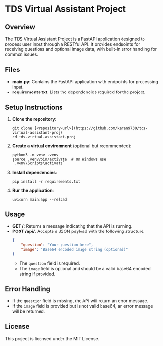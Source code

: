 # TDS Virtual Assistant Project

## Overview
The TDS Virtual Assistant Project is a FastAPI application designed to process user input through a RESTful API. It provides endpoints for receiving questions and optional image data, with built-in error handling for common issues.

## Files
- **main.py**: Contains the FastAPI application with endpoints for processing input.
- **requirements.txt**: Lists the dependencies required for the project.

## Setup Instructions
1. **Clone the repository**:
   ```
   git clone [<repository-url>](https://github.com/karan9730/tds-virtual-assistant-proj)
   cd tds-virtual-assistant-proj
   ```

2. **Create a virtual environment** (optional but recommended):
   ```
   python3 -m venv .venv
   source .venv/bin/activate  # On Windows use `.venv\Scripts\activate`
   ```

3. **Install dependencies**:
   ```
   pip install -r requirements.txt
   ```

4. **Run the application**:
   ```
   uvicorn main:app --reload
   ```

## Usage
- **GET /**: Returns a message indicating that the API is running.
- **POST /api/**: Accepts a JSON payload with the following structure:
  ```json
  {
      "question": "Your question here",
      "image": "Base64 encoded image string (optional)"
  }
  ```
  - The `question` field is required.
  - The `image` field is optional and should be a valid base64 encoded string if provided.

## Error Handling
- If the `question` field is missing, the API will return an error message.
- If the `image` field is provided but is not valid base64, an error message will be returned.

## License
This project is licensed under the MIT License.
